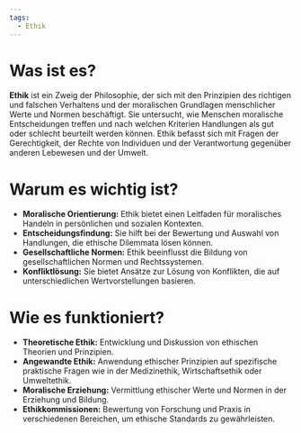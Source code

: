 ```yaml
---
tags:
  - Ethik
---
```

# Was ist es?

**Ethik** ist ein Zweig der Philosophie, der sich mit den Prinzipien des richtigen und falschen Verhaltens und der moralischen Grundlagen menschlicher Werte und Normen beschäftigt. Sie untersucht, wie Menschen moralische Entscheidungen treffen und nach welchen Kriterien Handlungen als gut oder schlecht beurteilt werden können. Ethik befasst sich mit Fragen der Gerechtigkeit, der Rechte von Individuen und der Verantwortung gegenüber anderen Lebewesen und der Umwelt.

# Warum es wichtig ist?

- **Moralische Orientierung:** Ethik bietet einen Leitfaden für moralisches Handeln in persönlichen und sozialen Kontexten.
- **Entscheidungsfindung:** Sie hilft bei der Bewertung und Auswahl von Handlungen, die ethische Dilemmata lösen können.
- **Gesellschaftliche Normen:** Ethik beeinflusst die Bildung von gesellschaftlichen Normen und Rechtssystemen.
- **Konfliktlösung:** Sie bietet Ansätze zur Lösung von Konflikten, die auf unterschiedlichen Wertvorstellungen basieren.

# Wie es funktioniert?

- **Theoretische Ethik:** Entwicklung und Diskussion von ethischen Theorien und Prinzipien.
- **Angewandte Ethik:** Anwendung ethischer Prinzipien auf spezifische praktische Fragen wie in der Medizinethik, Wirtschaftsethik oder Umweltethik.
- **Moralische Erziehung:** Vermittlung ethischer Werte und Normen in der Erziehung und Bildung.
- **Ethikkommissionen:** Bewertung von Forschung und Praxis in verschiedenen Bereichen, um ethische Standards zu gewährleisten.